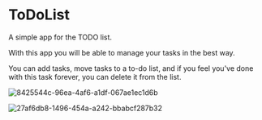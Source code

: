 # ToDoList

A simple app for the TODO list.

With this app you will be able to manage your tasks in the best way.

You can add tasks, move tasks to a to-do list, and if you feel you've done with this task forever, you can delete it from the list.

![8425544c-96ea-4af6-a1df-067ae1ec1d6b](https://user-images.githubusercontent.com/46165628/163121687-18b9a464-96fe-4e87-b7e4-51856a56d0e7.jpg)

![27af6db8-1496-454a-a242-bbabcf287b32](https://user-images.githubusercontent.com/46165628/163120210-c88c1c0a-bdab-46ea-a47e-d5d19014e28a.jpg)
